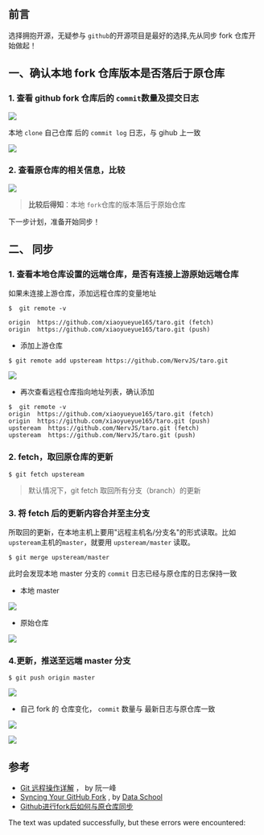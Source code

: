 ## 前言

选择拥抱开源，无疑参与 `github`的开源项目是最好的选择,先从同步 fork 仓库开始做起！

## 一、确认本地 fork 仓库版本是否落后于原仓库

### 1\. 查看 github fork 仓库后的 `commit`数量及提交日志

[![](https://camo.githubusercontent.com/b5a45fa1198056736d7ec02c9c1a72eaa648f4693cf24cd0ce0fbef107dba077/687474703a2f2f7777312e73696e61696d672e636e2f6c617267652f64663535316561356c793167333665696c386578696a32307a73306e716e30642e6a7067)](https://camo.githubusercontent.com/b5a45fa1198056736d7ec02c9c1a72eaa648f4693cf24cd0ce0fbef107dba077/687474703a2f2f7777312e73696e61696d672e636e2f6c617267652f64663535316561356c793167333665696c386578696a32307a73306e716e30642e6a7067)

本地 `clone` 自己仓库 后的 `commit log` 日志，与 gihub 上一致

[![](https://camo.githubusercontent.com/da284ad9abd37bba656286e4f9d593f4c463793ad19e36d6708e5d95d75caf99/687474703a2f2f7777312e73696e61696d672e636e2f6c617267652f64663535316561356c7931673336656f357138666f6a32307a35306a6c7767372e6a7067)](https://camo.githubusercontent.com/da284ad9abd37bba656286e4f9d593f4c463793ad19e36d6708e5d95d75caf99/687474703a2f2f7777312e73696e61696d672e636e2f6c617267652f64663535316561356c7931673336656f357138666f6a32307a35306a6c7767372e6a7067)

### 2\. 查看原仓库的相关信息，比较

[![](https://camo.githubusercontent.com/24c4753253fe4660c2d1f8c7fc17f6f6cd0be905d06bfe7b91e75af0b8d378e7/687474703a2f2f7777312e73696e61696d672e636e2f6c617267652f64663535316561356c7931673336657564636234726a3230777a306e683076672e6a7067)](https://camo.githubusercontent.com/24c4753253fe4660c2d1f8c7fc17f6f6cd0be905d06bfe7b91e75af0b8d378e7/687474703a2f2f7777312e73696e61696d672e636e2f6c617267652f64663535316561356c7931673336657564636234726a3230777a306e683076672e6a7067)

> **比较后得知**：本地 `fork`仓库的版本落后于原始仓库

下一步计划，准备开始同步！

## 二、 同步

### 1\. 查看本地仓库设置的远端仓库，是否有连接上游原始远端仓库

如果未连接上游仓库，添加远程仓库的变量地址

```shell
$  git remote -v

origin  https://github.com/xiaoyueyue165/taro.git (fetch)
origin  https://github.com/xiaoyueyue165/taro.git (push)
```

-   添加上游仓库

```shell
$ git remote add upsteream https://github.com/NervJS/taro.git
```

[![](https://camo.githubusercontent.com/a3e2e3fa6816da807c6615a0a21478a26761574ef2495b163abc92d69c899336/687474703a2f2f7777312e73696e61696d672e636e2f6c617267652f64663535316561356c79316733366668336f3068616a32307a6c306e727768672e6a7067)](https://camo.githubusercontent.com/a3e2e3fa6816da807c6615a0a21478a26761574ef2495b163abc92d69c899336/687474703a2f2f7777312e73696e61696d672e636e2f6c617267652f64663535316561356c79316733366668336f3068616a32307a6c306e727768672e6a7067)

-   再次查看远程仓库指向地址列表，确认添加

```shell
$  git remote -v
origin  https://github.com/xiaoyueyue165/taro.git (fetch)
origin  https://github.com/xiaoyueyue165/taro.git (push)
upsteream  https://github.com/NervJS/taro.git (fetch)
upsteream  https://github.com/NervJS/taro.git (push)
```

### 2\. fetch，取回原仓库的更新

```shell
$ git fetch upsteream
```

> 默认情况下，git fetch 取回所有分支（branch）的更新

### 3\. 将 fetch 后的更新内容合并至主分支

所取回的更新，在本地主机上要用"远程主机名/分支名"的形式读取。比如`upsteream`主机的`master`，就要用 `upsteream/master` 读取。

```shell
$ git merge upsteream/master
```

此时会发现本地 master 分支的 `commit` 日志已经与原仓库的日志保持一致

-   本地 master

[![](https://camo.githubusercontent.com/089f1bdc86a20b143a7ad2414f55404c8268c155d03632f358d7b9beb45f6c32/687474703a2f2f7777312e73696e61696d672e636e2f6c617267652f64663535316561356c793167333666646d6d6534776a323161353068343736302e6a7067)](https://camo.githubusercontent.com/089f1bdc86a20b143a7ad2414f55404c8268c155d03632f358d7b9beb45f6c32/687474703a2f2f7777312e73696e61696d672e636e2f6c617267652f64663535316561356c793167333666646d6d6534776a323161353068343736302e6a7067)

-   原始仓库

[![](https://camo.githubusercontent.com/a1b5096322ead73a102c38b0c1b10db1375ea9f5a2c535d51f6083bc26bfa7d4/687474703a2f2f7777312e73696e61696d672e636e2f6c617267652f64663535316561356c793167333666697439767a686a32307864306e7474627a2e6a7067)](https://camo.githubusercontent.com/a1b5096322ead73a102c38b0c1b10db1375ea9f5a2c535d51f6083bc26bfa7d4/687474703a2f2f7777312e73696e61696d672e636e2f6c617267652f64663535316561356c793167333666697439767a686a32307864306e7474627a2e6a7067)

### 4.更新，推送至远端 master 分支

```shell
$ git push origin master
```

[![](https://camo.githubusercontent.com/1c95331353977b2ecbceba8676a17220e7b3ed85fa54b3fab80f9129c3ec798d/687474703a2f2f7777312e73696e61696d672e636e2f6c617267652f64663535316561356c7931673336666d30697630626a32306c3830366a3074362e6a7067)](https://camo.githubusercontent.com/1c95331353977b2ecbceba8676a17220e7b3ed85fa54b3fab80f9129c3ec798d/687474703a2f2f7777312e73696e61696d672e636e2f6c617267652f64663535316561356c7931673336666d30697630626a32306c3830366a3074362e6a7067)

-   自己 fork 的 仓库变化， `commit` 数量与 最新日志与原仓库一致

[![](https://camo.githubusercontent.com/4628997c2eaa885bdc5ca3150026d3da4ff5c7c6097c8f9c99af1e2602663131/687474703a2f2f7777312e73696e61696d672e636e2f6c617267652f64663535316561356c7931673336667472357a306f6a3230776f306e7334316e2e6a7067)](https://camo.githubusercontent.com/4628997c2eaa885bdc5ca3150026d3da4ff5c7c6097c8f9c99af1e2602663131/687474703a2f2f7777312e73696e61696d672e636e2f6c617267652f64663535316561356c7931673336667472357a306f6a3230776f306e7334316e2e6a7067)

[![](https://camo.githubusercontent.com/9f085112119ac1fbe2cfc0ad10b42abcd34c1f477467bd94d724e477218f168b/687474703a2f2f7777312e73696e61696d672e636e2f6c617267652f64663535316561356c79316733366676733935656c6a32307735306e6d77686e2e6a7067)](https://camo.githubusercontent.com/9f085112119ac1fbe2cfc0ad10b42abcd34c1f477467bd94d724e477218f168b/687474703a2f2f7777312e73696e61696d672e636e2f6c617267652f64663535316561356c79316733366676733935656c6a32307735306e6d77686e2e6a7067)

## 参考

-   [Git 远程操作详解](http://www.ruanyifeng.com/blog/2014/06/git_remote.html) ， by 阮一峰
-   [Syncing Your GitHub Fork](https://www.youtube.com/watch?v=-zvHQXnBO6c) , by [Data School](https://www.youtube.com/channel/UCnVzApLJE2ljPZSeQylSEyg)
-   [Github进行fork后如何与原仓库同步](https://github.com/selfteaching/the-craft-of-selfteaching/issues/67)

The text was updated successfully, but these errors were encountered:
